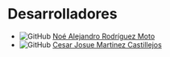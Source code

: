 # Desarrolladores

- ![GitHub](https://github.githubassets.com/images/icons/emoji/octocat.png) [Noé Alejandro Rodríguez Moto](https://github.com/NoeOnDev)
- ![GitHub](https://github.githubassets.com/images/icons/emoji/octocat.png) [Cesar Josue Martinez Castillejos](https://github.com/211234)
